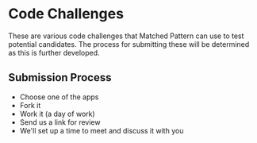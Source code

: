 # Code Challenges

These are various code challenges that Matched Pattern can use to test potential candidates. The process for submitting these will be determined as this is further developed.

## Submission Process

- Choose one of the apps
- Fork it
- Work it (a day of work)
- Send us a link for review
- We'll set up a time to meet and discuss it with you
